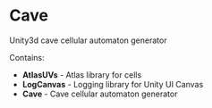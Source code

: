 # Cave
Unity3d cave cellular automaton generator

Contains:

 * **AtlasUVs** - Atlas library for cells
 * **LogCanvas** - Logging library for Unity UI Canvas
 * **Cave** - Cave cellular automaton generator